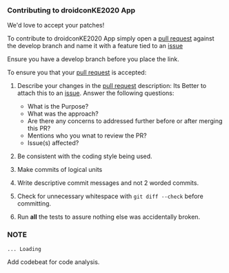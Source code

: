 ### Contributing to droidconKE2020 App

We'd love to accept your patches!

To contribute to droidconKE2020 App simply open a [pull request](https://github.com/droidconKE/droidconKE2020App/pulls) against the develop branch and name it with a feature tied to an [issue](https://github.com/droidconKE/droidconKE2020App/issues)

Ensure you have a develop branch before you place the link.

To ensure you that your [pull request](https://github.com/droidconKE/droidconKE2020App/pulls) is accepted:

1. Describe your changes in the [pull request](https://github.com/droidconKE/droidconKE2020App/pulls) description: Its Better to attach this to an [issue](https://github.com/droidconKE/droidconKE2020App/issues).
Answer the following questions:

    - What is the Purpose?
    - What was the approach?
    - Are there any concerns to addressed further before or after merging this PR?
    - Mentions who you wnat to review the PR?
    - Issue(s) affected?

2. Be consistent with the coding style being used.
3. Make commits of logical units
4. Write descriptive commit messages and not 2 worded commits.
5. Check for unnecessary whitespace with `git diff --check` before committing.
6. Run **all** the tests to assure nothing else was accidentally broken.

### NOTE
```
... Loading

```

Add codebeat for code analysis.
